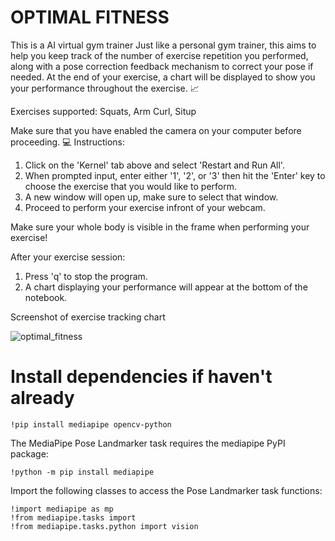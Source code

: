 # OPTIMAL FITNESS  
This is a AI virtual gym trainer
Just like a personal gym trainer, this aims to help you keep track of the number of exercise repetition you performed, along with a pose correction feedback mechanism to correct your pose if needed.
At the end of your exercise, a chart will be displayed to show you your performance throughout the exercise. 📈

Exercises supported: Squats, Arm Curl, Situp

Make sure that you have enabled the camera on your computer before proceeding. 💻 
Instructions:
1. Click on the 'Kernel' tab above and select 'Restart and Run All'.
2. When prompted input, enter either '1', '2', or '3' then hit the 'Enter' key to choose the exercise that you would like to perform.
3. A new window will open up, make sure to select that window.
4. Proceed to perform your exercise infront of your webcam.

Make sure your whole body is visible in the frame when performing your exercise!

After your exercise session:
1. Press 'q' to stop the program.
2. A chart displaying your performance will appear at the bottom of the notebook.

Screenshot of exercise tracking chart

![optimal_fitness](https://github.com/HeshiyaGaya3/optimal_fitness/assets/114100105/b8c407eb-3844-44ad-9e3b-eec6927fcf3c)

# Install dependencies if haven't already

    !pip install mediapipe opencv-python

The MediaPipe Pose Landmarker task requires the mediapipe PyPI package:

    !python -m pip install mediapipe

Import the following classes to access the Pose Landmarker task functions:

    !import mediapipe as mp
    !from mediapipe.tasks import 
    !from mediapipe.tasks.python import vision


